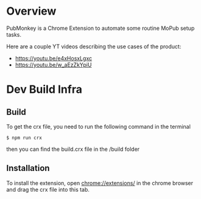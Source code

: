 # Overview

PubMonkey is a Chrome Extension to automate some routine MoPub setup tasks.

Here are a couple YT videos describing the use cases of the product:

- https://youtu.be/e4xHosxLgxc
- https://youtu.be/w_aEzZkYpiU


# Dev Build Infra

## Build
To get the crx file, you need to run the following command in the terminal
```
$ npm run crx
```
then you can find the build.crx file in the /build folder

## Installation
To install the extension, open [chrome://extensions/](chrome://extensions/) in the chrome browser and drag the crx file into this tab.

